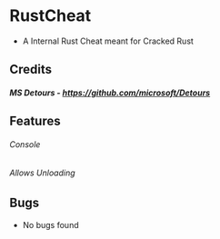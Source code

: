# RustCheat
- A Internal Rust Cheat meant for Cracked Rust

## Credits

##### MS Detours - https://github.com/microsoft/Detours

## Features

###### Console
###### Allows Unloading

## Bugs
- No bugs found